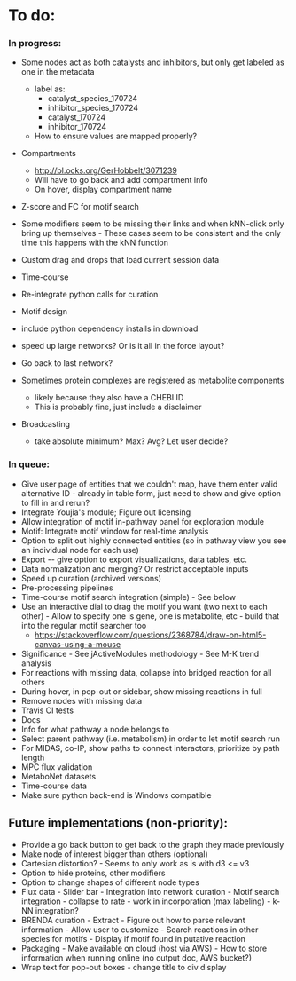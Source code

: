 # To do:

### In progress:
- Some nodes act as both catalysts and inhibitors, but only get labeled as one in the metadata
    - label as:
        - catalyst_species_170724
        - inhibitor_species_170724
        - catalyst_170724
        - inhibitor_170724
    - How to ensure values are mapped properly?

- Compartments
	- http://bl.ocks.org/GerHobbelt/3071239
	- Will have to go back and add compartment info
	- On hover, display compartment name

- Z-score and FC for motif search

- Some modifiers seem to be missing their links and when kNN-click only bring up themselves - These cases seem to be consistent and the only time this happens with the kNN function

- Custom drag and drops that load current session data

- Time-course

- Re-integrate python calls for curation

- Motif design

- include python dependency installs in download

- speed up large networks? Or is it all in the force layout?

- Go back to last network?

- Sometimes protein complexes are registered as metabolite components
	- likely because they also have a CHEBI ID
	- This is probably fine, just include a disclaimer

- Broadcasting
	- take absolute minimum? Max? Avg? Let user decide?

### In queue:
- Give user page of entities that we couldn't map, have them enter valid alternative ID - already in table form, just need to show and give option to fill in and rerun?
- Integrate Youjia's module; Figure out licensing
- Allow integration of motif in-pathway panel for exploration module
- Motif: Integrate motif window for real-time analysis
- Option to split out highly connected entities (so in pathway view you see an individual node for each use)
- Export -- give option to export visualizations, data tables, etc.
- Data normalization and merging? Or restrict acceptable inputs
- Speed up curation (archived versions)
- Pre-processing pipelines
- Time-course motif search integration (simple) - See below
- Use an interactive dial to drag the motif you want (two next to each other) - Allow to specify one is gene, one is metabolite, etc - build that into the regular motif searcher too
	- https://stackoverflow.com/questions/2368784/draw-on-html5-canvas-using-a-mouse
- Significance - See jActiveModules methodology - See M-K trend analysis
- For reactions with missing data, collapse into bridged reaction for all others
- During hover, in pop-out or sidebar, show missing reactions in full
- Remove nodes with missing data
- Travis CI tests
- Docs
- Info for what pathway a node belongs to
- Select parent pathway (i.e. metabolism) in order to let motif search run
- For MIDAS, co-IP, show paths to connect interactors, prioritize by path length
- MPC flux validation
- MetaboNet datasets
- Time-course data
- Make sure python back-end is Windows compatible 


## Future implementations (non-priority):
- Provide a go back button to get back to the graph they made previously
- Make node of interest bigger than others (optional)
- Cartesian distortion? - Seems to only work as is with d3 <= v3
- Option to hide proteins, other modifiers
- Option to change shapes of different node types
- Flux data - Slider bar - Integration into network curation - Motif search integration - collapse to rate - work in incorporation (max labeling) - k-NN integration?
- BRENDA curation - Extract - Figure out how to parse relevant information - Allow user to customize - Search reactions in other species for motifs - Display if motif found in putative reaction
- Packaging - Make available on cloud (host via AWS) - How to store information when running online (no output doc, AWS bucket?)
- Wrap text for pop-out boxes - change title to div display
